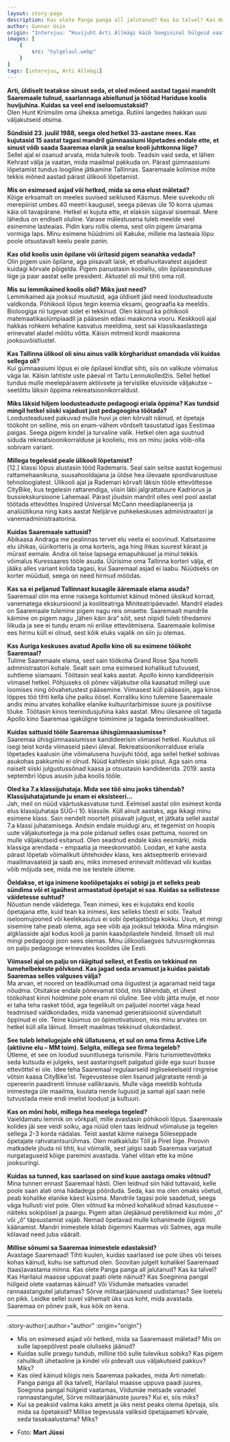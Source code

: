```yaml
---
layout: story-page
description: Kas olete Panga panga all jalutanud? Kas ka talvel? Kas Harilaiul maasse uppuvat paati olete näinud? Kas Soeginina pangal hülgeid olete vaatamas käinud?
author: Gunnar Usin
origin: "Intervjuu: “Huvijuht Arti Allmägi käib Soegininal hülgeid vaatlemas,” Meie Maa, 10.märts 2022.  Artikkel siin lühendatult."
images: [
    {
        src: "hylgelaul.webp"
    }
]
tags: [intervjuu, Arti Allmägi]
---
```


<!-- # {{ $doc.title }} -->


**Arti, üldiselt teatakse sinust seda, et oled mõned aastad tagasi mandrilt Saaremaale tulnud, saarlannaga abiellunud ja töötad Hariduse koolis huvijuhina. Kuidas sa veel end iseloomustaksid?** \
Olen Hunt Kriimsilm oma üheksa ametiga. Rutiini langedes hakkan uusi väljakutseid otsima.

**Sündisid 23. juulil 1988, seega oled hetkel 33-aastane mees. Kas kujutasid 15 aastat tagasi mandril gümnaasiumi lõpetades endale ette, et sinust võib saada Saaremaa elanik ja sealse kooli juhtkonna liige?** \
Sellel ajal ei osanud arvata, mida tulevik toob. Teadsin vaid seda, et lähen Kehrast välja ja vaatan, mida maailmal pakkuda on. Pärast gümnaasiumi lõpetamist tundus loogiline jätkamine Tallinnas. Saaremaale kolimise mõte tekkis mõned aastad pärast ülikooli lõpetamist.

**Mis on esimesed asjad või hetked, mida sa oma elust mäletad?** \
Kõige erksamalt on meeles suvised seiklused Käsmus. Meie suvekodu oli merepiirist umbes 40 meetri kaugusel, seega päevas üle 10 korra ujumas käia oli tavapärane. Hetkel ei kujuta ette, et elaksin sügaval sisemaal. Mere lähedus on endiselt oluline. Varase mälestusena tuleb meelde veel esinemine lasteaias. Pidin karu rollis olema, sest olin pigem ümarama vormiga laps.
Minu esimene hüüdnimi oli Kakuke, millele ma lasteaia lõpu poole otsustavalt keelu peale panin.

**Kas olid koolis usin õpilane või üritasid pigem seanahka vedada?** \
Olin pigem usin õpilane, aga piisavalt laisk, et ebahuvitavatest asjadest kuidagi kõrvale põigelda. Pigem panustasin kooliellu, olin õpilasesinduse liige ja paar aastat selle president. Aktustel oli mul tihti oma roll.

**Mis su lemmikained koolis olid? Miks just need?** \
Lemmikained aja jooksul muutusid, aga üldiselt jäid need loodusteaduste valdkonda. Põhikooli lõpus tegin keemia eksami, geograafia ka meeldis. Bioloogiga nii tugevat sidet ei tekkinud.
Olen käinud ka põhikooli matemaatikaolümpiaadil ja pääsesin edasi maakonna vooru. Keskkooli ajal hakkas rohkem kehaline kasvatus meeldima, sest sai klassikaaslastega erinevatel aladel mõõtu võtta. Käisin mitmeid kordi maakonna jooksuvõistlustel.

**Kas Tallinna ülikool oli sinu ainus valik kõrgharidust omandada või kuidas sellega oli?** \
Kui gümnaasiumi lõpus ei ole õpilasel kindlat sihti, siis on valikute võimalus väga lai. Käisin lahtiste uste päeval nt Tartu Lennukolledžis. Sellel hetkel tundus mulle meelepärasem aktiivsete ja tervislike eluviiside väljakutse – seetõttu läksin õppima rekreatsioonikorraldust.

**Miks läksid hiljem loodusteaduste pedagoogi eriala õppima? Kas tundsid mingil hetkel siiski vajadust just pedagoogina töötada?** \
Loodusteadused pakuvad mulle huvi ja olen kõrvalt näinud, et õpetaja töökoht on selline, mis on enam-vähem võrdselt tasustatud igas Eestimaa paigas. Seega pigem kindel ja turvaline valik. Hetkel olen aga suutnud siduda rekreatsioonikorralduse ja koolielu, mis on minu jaoks võib-olla sobivam variant.

**Millega tegelesid peale ülikooli lõpetamist?** \
[12.] klassi lõpus alustasin tööd Rademaris. Seal sain seitse aastat kogemusi rattamehaanikuna, suusahooldajana ja üldse hea ülevaate spordivarustuse tehnoloogiatest. Ülikooli ajal ja Rademari kõrvalt läksin tööle ettevõttesse CityBike, kus tegelesin rattarendiga, viisin läbi jalgrattatuure Kadriorus ja bussiekskursioone Lahemaal. Pärast jõudsin mandril olles veel pool aastat töötada ettevõttes Inspired Universal McCann meediaplaneerija ja analüütikuna ning kaks aastat Nelijärve puhkekeskuses administraatori ja vanemadministraatorina.

**Kuidas Saaremaale sattusid?** \
Abikaasa Andraga me pealinnas tervet elu veeta ei soovinud. Katsetasime elu ühikas, üürikorteris ja oma korteris, aga hing ihkas suurest kärast ja mürast eemale. Andra oli teise lapsega emapuhkusel ja minul tekkis võimalus Kuressaares tööle asuda. Üürisime oma Tallinna korteri välja, et jääks alles variant kolida tagasi, kui Saaremaal asjad ei laabu. Nüüdseks on korter müüdud, seega on need hirmud möödas.

**Kas sa ei peljanud Tallinnast kusagile ääremaale elama asuda?** \
Saaremaal olin ma enne naisega kohtumist käinud mõned üksikud korrad, vanematega ekskursioonil ja kooliteatriga Miniteatripäevadel. Mandril elades on Saaremaale tulemine pigem nagu reis omaette. Saaremaalt mandrile käimine on pigem nagu „lähen käin ära“ sõit, sest niipidi tuleb tihedamini liikuda ja see ei tundu enam nii erilise ettevõtmisena.
Saaremaale kolimise ees hirmu küll ei olnud, sest kõik eluks vajalik on siin ju olemas.

**Kas Auriga keskuses avatud Apollo kino oli su esimene töökoht Saaremaal?** \
Tulime Saaremaale elama, sest sain töökoha Grand Rose Spa hotelli administraatori kohale. Sealt sain oma esimesed kohalikud tutvused, suhtleme siiamaani. Töötasin seal kaks aastat. Apollo kinno kandideerisin viimasel hetkel. Põhjuseks oli põnev väljakutse olla kaasatud millegi uue loomises ning öövahetustest pääsemine. Viimasest küll pääsesin, aga kinos lõppes töö tihti kella ühe paiku öösel. Korraliku kino tulemine Saaremaale andis minu arvates kohalike elanike kultuuritarbimisse suure ja positiivse tõuke. Töötasin kinos teenindusjuhina kaks aastat. Minu ülesanne oli tagada Apollo kino Saaremaa igakülgne toimimine ja tagada teeninduskvaliteet.

**Kuidas sattusid tööle Saaremaa ühisgümnaasiumisse?** \
Saaremaa ühisgümnaasiumisse kandideerisin viimasel hetkel. Kuulutus oli isegi teist korda viimaseid päevi üleval. Rekreatsioonikorralduse eriala lõpetades kaalusin ühe võimalusena huvijuhi tööd, aga sellel hetkel sobivas asukohas pakkumisi ei olnud. Nüüd kahtlesin siiski pisut. Aga sain oma naiselt siiski julgustussõnad kaasa ja otsustasin kandideerida. 2019. aasta septembri lõpus asusin juba koolis tööle.

**Oled ka 7.a klassijuhataja. Mida see töö sinu jaoks tähendab? Klassijuhatajatunde ju enam ei eksisteeri…** \
Jah, meil on nüüd väärtuskasvatuse tund. Eelmisel aastal olin esimest korda elus klassijuhataja SÜG-i 10. klassile. Küll ainult aastaks, aga ikkagi minu esimene klass. Sain nendelt noortelt piisavalt julgust, et jätkata sellel aastal 7.a klassi juhatamisega. Andsin endale muidugi aru, et tegemist on hoopis uute väljakutsetega ja ma pole pidanud selles osas pettuma, noored on mulle väljakutseid esitanud. Olen seadnud endale kaks eesmärki, mida klassiga arendada – empaatia ja meeskonnatöö. Loodan, et kahe aasta pärast lõpetab võimalikult ühtehoidev klass, kes aktsepteerib erinevaid maailmavaateid ja saab aru, miks inimesed erinevalt mõtlevad või kuidas võib mõjuda see, mida me ise teistele ütleme.

**Öeldakse, et iga inimene kooliõpetajaks ei sobigi ja et selleks peab sündima või et igaühest armastatud õpetajat ei saa. Kuidas sa sellistesse väidetesse suhtud?** \
Nõustun nende väidetega. Tean inimesi, kes ei kujutaks end koolis õpetajana ette, kuid tean ka inimesi, kes selleks tõesti ei sobi. Teatud iseloomujooned või keelekasutus ei sobi õpetajatööga kokku. Usun, et mingi sisemine tahe peab olema, aga see võib aja jooksul tekkida. Mina mängisin algklasside ajal kodus kooli ja panin kaasõpilastele hindeid. Ilmselt oli mul mingi pedagoogi joon sees olemas. Minu ülikooliaegses tutvusringkonnas on palju pedagooge erinevates koolides üle Eesti.

**Viimasel ajal on palju on räägitud sellest, et Eestis on tekkinud nn lumehelbekeste põlvkond. Kas jagad seda arvamust ja kuidas paistab Saaremaa selles valguses välja?** \
Ma arvan, et noored on teadlikumad oma õigustest ja agaramad neid taga nõudma. Otsitakse endale põnevamat tööd, mis tähendab, et ühest töökohast kinni hoidmine pole enam nii oluline.
See võib jätta mulje, et noor ei taha teha rasket tööd, aga tegelikult on paljudel noortel väga head teadmised valdkondades, mida vanemad generatsioonid süvendatult õppinud ei ole. Teine küsimus on õpimotivatsioon, mis minu arvates on hetkel küll alla läinud. Ilmselt maailmas tekkinud olukordadest.

**See tuleb lehelugejale ehk üllatusena, et sul on oma firma Active Life (aktiivne elu – MM toim). Selgita, millega see firma tegeleb?** \
Ütleme, et see on loodud suunitlusega turismile. Päris turismiettevõtteks seda kutsuda ei julgeks, sest aastaringselt palgatud giide ega suuri busse ettevõttel ei ole. Idee teha Saaremaal regulaarseid inglisekeelseid ringreise võtsin kaasa CityBike’ist. Tegevustesse olen lisanud jalgrataste rendi ja opereerin paadirenti linnuse vallikraavis. Mulle väga meeldib kohtuda inimestega üle maailma, kuulata nende lugusid ja samal ajal saan neile tutvustada meie endi imelist loodust ja kultuuri.

**Kas on mõni hobi, millega hea meelega tegeled?** \
Vaieldamatu lemmik on võrkpall, mille avastasin põhikooli lõpus. Saaremaale kolides jäi see veidi soiku, aga nüüd olen taas leidnud võimaluse ja tegelen sellega 2-3 korda nädalas. Teist aastat käime naisega Sõleseppade õpetajate rahvatantsurühmas. Olen matkaklubi Tõll ja Piret liige. Proovin matkadele jõuda nii tihti, kui võimalik, sest jalgsi saab Saaremaa varjatud nurgataguseid kõige paremini avastada. Vahel võtan ette ka mõne jooksuringi.

**Kuidas sa tunned, kas saarlased on sind kuue aastaga omaks võtnud?** \
Mina tunnen ennast Saaremaal hästi. Olen leidnud siin häid tuttavaid, kelle poole saan alati oma hädadega pöörduda. Seda, kas ma olen omaks võetud, peab kohalike elanike käest küsima. Mandrile tagasi pole saadetud, seega väga hullusti vist pole. Olen võtnud ka mõned kohalikud sõnad kasutusse – näiteks sokipöisel ja paargu. Pigem aitan ülejäänud pereliikmeid kui mõni „ö“ või „õ“ täpsustamist vajab. Nemad õpetavad mulle kohanimede õigesti käänamist. Mandri inimestele kõlab õigemini Kaarmas või Salmes, aga mulle kõlavad need juba vääralt.

**Millise sõnumi sa Saaremaa inimestele edastaksid?** \
Avastage Saaremaad! Tihti kuulen, kuidas saarlased ise pole ühes või teises kohas käinud, kuhu ise sattunud olen. Soovitan julgelt kohalikel Saaremaad (taas)avastama minna. Kas olete Panga panga all jalutanud? Kas ka talvel? Kas Harilaiul maasse uppuvat paati olete näinud? Kas Soeginina pangal hülgeid olete vaatamas käinud? Või Viidumäe metsades vanadel rannaastangutel jalutamas? Sõrve militaarjäänuseid uudistamas? See loetelu on pikk. Leidke sellel suvel vähemalt üks uus koht, mida avastada. Saaremaa on pönev paik, kus köik on kena.

*  *  *



:story-author{:author="author" :origin="origin"}

<details-wrapper summary="Mis mõtted tekkisid?">

- Mis on esimesed asjad või hetked, mida sa Saaremaast mäletad? Mis on sulle lapsepõlvest peale oluliseks jäänud?
- Kuidas sulle praegu tundub, milline töö sulle tulevikus sobiks? Kas pigem rahulikult ühetaoline ja kindel või pidevalt uus väljakutseid pakkuv? Miks?
- Kas oled käinud kõigis neis Saaremaa paikades, mida Arti nimetab: Panga panga all (ka talvel), Harilaiul maasse uppuva paadi juures, Soegnina pangal hülgeid vaatamas, Viidumäe metsade vanadel rannaastangutel, Sõrve militaarjäänuste juures? Kui ei, siis miks? 
- Kui sa peaksid valima kaks ametit ja üks neist peaks olema õpetaja, siis mida sa õpetaksid? Millise tegevusala valiksid õpetajaameti kõrvale, seda tasakaalustama? Miks?

</details-wrapper>


<details-wrapper summary="Allikad" class="text-sm" icon="icon-park-outline:document-folder">

- Foto: **Mart Jüssi**

</details-wrapper>